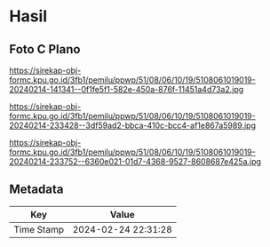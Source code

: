 # Hasil

## Foto C Plano

https://sirekap-obj-formc.kpu.go.id/3fb1/pemilu/ppwp/51/08/06/10/19/5108061019019-20240214-141341--0f1fe5f1-582e-450a-876f-11451a4d73a2.jpg

https://sirekap-obj-formc.kpu.go.id/3fb1/pemilu/ppwp/51/08/06/10/19/5108061019019-20240214-233428--3df59ad2-bbca-410c-bcc4-af1e867a5989.jpg

https://sirekap-obj-formc.kpu.go.id/3fb1/pemilu/ppwp/51/08/06/10/19/5108061019019-20240214-233752--6360e021-01d7-4368-9527-8608687e425a.jpg


## Metadata

| Key        | Value               |
| ---------- | ------------------- |
| Time Stamp | 2024-02-24 22:31:28 |



